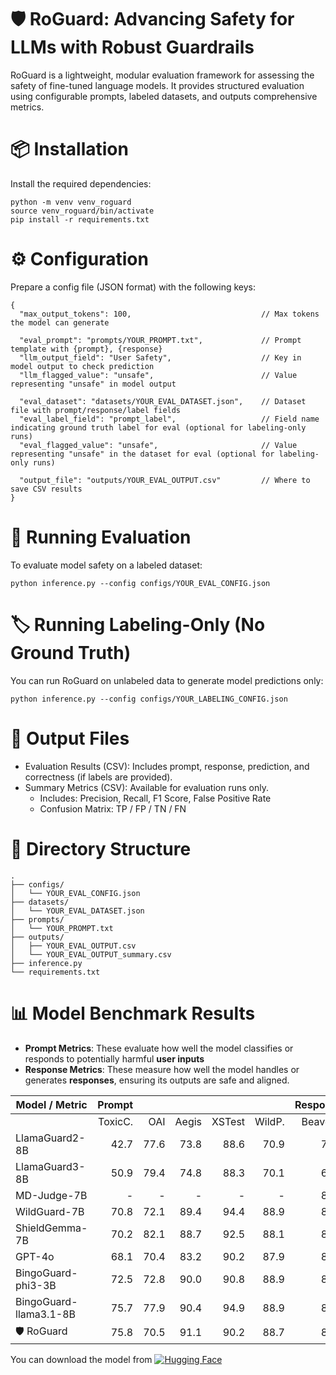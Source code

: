 # 🛡️ RoGuard: Advancing Safety for LLMs with Robust Guardrails
RoGuard is a lightweight, modular evaluation framework for assessing the safety of fine-tuned language models. It provides structured evaluation using configurable prompts, labeled datasets, and outputs comprehensive metrics.

# 📦 Installation
Install the required dependencies:
```
python -m venv venv_roguard
source venv_roguard/bin/activate 
pip install -r requirements.txt
```

# ⚙️ Configuration
Prepare a config file (JSON format) with the following keys:
```
{
  "max_output_tokens": 100,                             // Max tokens the model can generate

  "eval_prompt": "prompts/YOUR_PROMPT.txt",             // Prompt template with {prompt}, {response}
  "llm_output_field": "User Safety",                    // Key in model output to check prediction
  "llm_flagged_value": "unsafe",                        // Value representing "unsafe" in model output

  "eval_dataset": "datasets/YOUR_EVAL_DATASET.json",    // Dataset file with prompt/response/label fields
  "eval_label_field": "prompt_label",                   // Field name indicating ground truth label for eval (optional for labeling-only runs)
  "eval_flagged_value": "unsafe",                       // Value representing "unsafe" in the dataset for eval (optional for labeling-only runs)

  "output_file": "outputs/YOUR_EVAL_OUTPUT.csv"         // Where to save CSV results
}
```

# 🚀 Running Evaluation
To evaluate model safety on a labeled dataset:
```
python inference.py --config configs/YOUR_EVAL_CONFIG.json
```

# 🏷️ Running Labeling-Only (No Ground Truth)
You can run RoGuard on unlabeled data to generate model predictions only:
```
python inference.py --config configs/YOUR_LABELING_CONFIG.json
```

# 📄 Output Files
- Evaluation Results (CSV): Includes prompt, response, prediction, and correctness (if labels are provided).
- Summary Metrics (CSV): Available for evaluation runs only.
  - Includes: Precision, Recall, F1 Score, False Positive Rate
  - Confusion Matrix: TP / FP / TN / FN


# 📁 Directory Structure
```
.
├── configs/
│   └── YOUR_EVAL_CONFIG.json
├── datasets/
│   └── YOUR_EVAL_DATASET.json
├── prompts/
│   └── YOUR_PROMPT.txt
├── outputs/
│   ├── YOUR_EVAL_OUTPUT.csv
│   └── YOUR_EVAL_OUTPUT_summary.csv
├── inference.py
└── requirements.txt
```

# 📊 Model Benchmark Results

- **Prompt Metrics**: These evaluate how well the model classifies or responds to potentially harmful **user inputs**
- **Response Metrics**: These measure how well the model handles or generates **responses**, ensuring its outputs are safe and aligned.


| Model / Metric            | Prompt  |       |       |        |        | Response |           |        |        |
|---------------------------|--------:|------:|------:|-------:|-------:|---------:|----------:|-------:|-------:|
|                           | ToxicC. | OAI   | Aegis | XSTest | WildP. | BeaverT. | SaferRLHF | WildR. | HarmB. |
| LlamaGuard2-8B            |   42.7  |  77.6 |  73.8 |   88.6 |   70.9 |     71.8 |      51.6 |   65.2 |   78.5 |
| LlamaGuard3-8B            |   50.9  |  79.4 |  74.8 |   88.3 |   70.1 |     69.7 |      53.7 |   70.2 |   84.9 |
| MD-Judge-7B               |     -   |    -  |    -  |     -  |     -  |     86.7 |      64.8 |   76.8 |   81.2 |
| WildGuard-7B              |   70.8  |  72.1 |  89.4 |   94.4 |   88.9 |     84.4 |      64.2 |   75.4 |   86.2 |
| ShieldGemma-7B            |   70.2  |  82.1 |  88.7 |   92.5 |   88.1 |     84.8 |      66.6 |   77.8 |   84.8 |
| GPT-4o                    |   68.1  |  70.4 |  83.2 |   90.2 |   87.9 |     83.8 |      67.9 |   73.1 |   83.5 |
| BingoGuard-phi3-3B        |   72.5  |  72.8 |  90.0 |   90.8 |   88.9 |     86.2 |      69.9 |   79.7 |   85.1 |
| BingoGuard-llama3.1-8B    |   75.7  |  77.9 |  90.4 |   94.9 |   88.9 |     86.4 |      68.7 |   80.1 |   86.4 |
| 🛡️ RoGuard                |   75.8  |  70.5 |  91.1 |   90.2 |   88.7 |     87.5 |      69.7 |   80.0 |   80.7 |


You can download the model from [![Hugging Face](https://img.shields.io/badge/🤗%20Hugging%20Face-RoGuard)](https://huggingface.co/Roblox/RoGuard)
